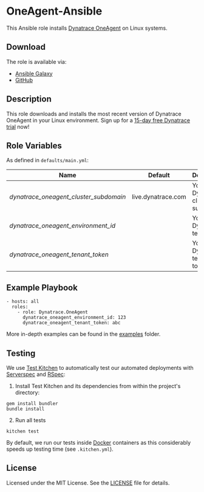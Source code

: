 # OneAgent-Ansible

This Ansible role installs [Dynatrace OneAgent](http://www.dynatrace.com) on Linux systems.

## Download

The role is available via:

- [Ansible Galaxy](https://galaxy.ansible.com/Dynatrace/OneAgent)
- [GitHub](https://github.com/dynatrace/Dynatrace-OneAgent-Ansible)

## Description

This role downloads and installs the most recent version of Dynatrace OneAgent in your Linux environment. Sign up for a [15-day free Dynatrace trial](https://www.dynatrace.com/trial/?vehicle_name=https://github.com/Dynatrace/Dynatrace-OneAgent-Ansible/) now!

## Role Variables

As defined in ```defaults/main.yml```:

| Name                                   | Default            | Description
|----------------------------------------|--------------------|------------
| *dynatrace_oneagent_cluster_subdomain* | live.dynatrace.com | Your Dynatrace cluster subdomain.
| *dynatrace_oneagent_environment_id*    |                    | Your Dynatrace tenant.
| *dynatrace_oneagent_tenant_token*      |                    | Your Dynatrace tenant token.

## Example Playbook

```
- hosts: all
  roles:
    - role: Dynatrace.OneAgent
      dynatrace_oneagent_environment_id: 123
      dynatrace_oneagent_tenant_token: abc
```

More in-depth examples can be found in the [examples](https://github.com/Dynatrace/Dynatrace-OneAgent-Ansible/tree/master/examples) folder.

## Testing

We use [Test Kitchen](http://kitchen.ci) to automatically test our automated deployments with [Serverspec](http://serverspec.org) and [RSpec](http://rspec.info/):

1) Install Test Kitchen and its dependencies from within the project's directory:

```
gem install bundler
bundle install
```

2) Run all tests

```
kitchen test
```

By default, we run our tests inside [Docker](https://www.docker.com/) containers as this considerably speeds up testing time (see `.kitchen.yml`).

## License

Licensed under the MIT License. See the [LICENSE](https://github.com/dynatrace/Dynatrace-OneAgent-Ansible/blob/master/LICENSE) file for details.
